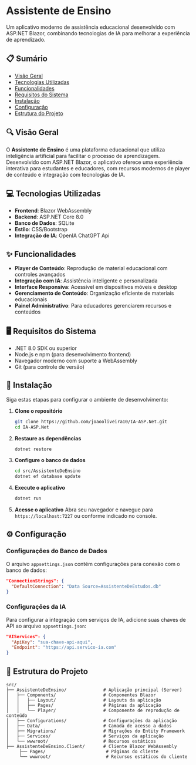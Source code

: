 # Assistente de Ensino

Um aplicativo moderno de assistência educacional desenvolvido com ASP.NET Blazor, combinando tecnologias de IA para melhorar a experiência de aprendizado.


## 📋 Sumário

- [Visão Geral](#visão-geral)
- [Tecnologias Utilizadas](#tecnologias-utilizadas)
- [Funcionalidades](#funcionalidades)
- [Requisitos do Sistema](#requisitos-do-sistema)
- [Instalação](#instalação)
- [Configuração](#configuração)
- [Estrutura do Projeto](#estrutura-do-projeto)

## 🔍 Visão Geral

O **Assistente de Ensino** é uma plataforma educacional que utiliza inteligência artificial para facilitar o processo de aprendizagem. Desenvolvido com ASP.NET Blazor, o aplicativo oferece uma experiência interativa para estudantes e educadores, com recursos modernos de player de conteúdo e integração com tecnologias de IA.

## 💻 Tecnologias Utilizadas

- **Frontend**: Blazor WebAssembly
- **Backend**: ASP.NET Core 8.0
- **Banco de Dados**: SQLite
- **Estilo**: CSS/Bootstrap
- **Integração de IA**: OpenIA ChatGPT Api


## ✨ Funcionalidades

- **Player de Conteúdo**: Reprodução de material educacional com controles avançados
- **Integração com IA**: Assistência inteligente e personalizada
- **Interface Responsiva**: Acessível em dispositivos móveis e desktop
- **Gerenciamento de Conteúdo**: Organização eficiente de materiais educacionais
- **Painel Administrativo**: Para educadores gerenciarem recursos e conteúdos

## 🖥️ Requisitos do Sistema

- .NET 8.0 SDK ou superior
- Node.js e npm (para desenvolvimento frontend)
- Navegador moderno com suporte a WebAssembly
- Git (para controle de versão)

## 🚀 Instalação

Siga estas etapas para configurar o ambiente de desenvolvimento:

1. **Clone o repositório**
    ```bash
    git clone https://github.com/joaooliveira10/IA-ASP.Net.git
    cd IA-ASP.Net
    ```

2. **Restaure as dependências**
    ```bash
    dotnet restore
    ```

3. **Configure o banco de dados**
    ```bash
    cd src/AssistenteDeEnsino
    dotnet ef database update
    ```

4. **Execute o aplicativo**
    ```bash
    dotnet run
    ```

5. **Acesse o aplicativo**
    Abra seu navegador e navegue para `https://localhost:7227` ou conforme indicado no console.

## ⚙️ Configuração

### Configurações do Banco de Dados

O arquivo `appsettings.json` contém configurações para conexão com o banco de dados:

```json
"ConnectionStrings": {
  "DefaultConnection": "Data Source=AssistenteDeEstudos.db"
}
```

### Configurações da IA

Para configurar a integração com serviços de IA, adicione suas chaves de API ao arquivo `appsettings.json`:

```json
"AIServices": {
  "ApiKey": "sua-chave-api-aqui",
  "Endpoint": "https://api.servico-ia.com"
}
```

## 📁 Estrutura do Projeto

```
src/
├── AssistenteDeEnsino/              # Aplicação principal (Server)
│   ├── Components/                  # Componentes Blazor
│   │   ├── Layout/                  # Layouts da aplicação
│   │   ├── Pages/                   # Páginas da aplicação
│   │   └── Player/                  # Componente de reprodução de conteúdo
│   ├── Configurations/              # Configurações da aplicação
│   ├── Data/                        # Camada de acesso a dados
│   ├── Migrations/                  # Migrações do Entity Framework
│   ├── Services/                    # Serviços da aplicação
│   └── wwwroot/                     # Recursos estáticos
├── AssistenteDeEnsino.Client/       # Cliente Blazor WebAssembly
     ├── Pages/                       # Páginas do cliente
     └── wwwroot/                     # Recursos estáticos do cliente
```

